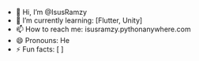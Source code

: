 - 👋 Hi, I’m @IsusRamzy
- 🌱 I’m currently learning: [Flutter, Unity]
- 📫 How to reach me: isusramzy.pythonanywhere.com
- 😄 Pronouns: He
- ⚡ Fun facts: [ ]

<!---
IsusRamzy/IsusRamzy is a ✨ special ✨ repository because its `README.md` (this file) appears on your GitHub profile.
You can click the Preview link to take a look at your changes.
--->
